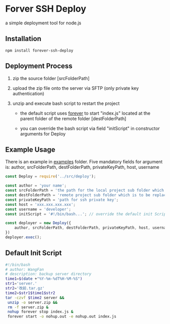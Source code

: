 # Forver SSH Deploy

a simple deployment tool for node.js

## Installation

```
npm install forever-ssh-deploy
```

## Deployment Process

1. zip the source folder [srcFolderPath]

2. upload the zip file onto the server via SFTP (only private key authentication)

3. unzip and execute bash script to restart the project
    
    * the default script uses [forever](https://github.com/foreversd/forever) to start "index.js" located at the parent folder of the remote folder [destFolderPath]

    * you can override the bash script via field "initScript" in constructor arguments for Deploy

## Example Usage

There is an example in [examples](examples/) folder.
Five mandatory fields for argument is: author, srcFolderPath, destFolderPath, privateKeyPath, host, username

```javascript
const Deploy = require('../src/deploy');

const author = 'your name';
const srcFolderPath = 'the path for the local project sub folder which is to replace the remote counterpart';
const destFolderPath = 'remote project sub folder which is to be replace by the local counterpart';
const privateKeyPath = 'path for ssh private key';
const host = 'xxx.xxx.xxx.xxx';
const username = 'developer';
const initScript = '#!/bin/bash...'; // override the default init Script

const deployer = new Deploy({
    author, srcFolderPath, destFolderPath, privateKeyPath, host, username
})
deployer.exec();
```

## Default Init Script

```bash
#!/bin/bash
# author: WangFan
# description: backup server directory
time1=$(date +"%Y-%m-%dT%H-%M-%S")
str1='server.'
str2='改前.tar.gz'
time2=$str1$time1$str2
tar -czvf $time2 server &&
 unzip -o server.zip &&
 rm -f server.zip &
 nohup forever stop index.js &
 forever start -o nohup.out -e nohup.out index.js
```